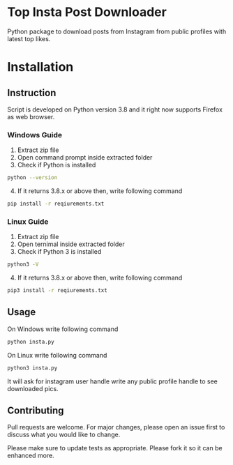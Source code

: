 # Top Insta Post Downloader

 Python package to download posts from Instagram from public profiles with latest top likes.

# Installation
## Instruction
Script is developed on Python version 3.8 and it right now supports Firefox as web browser.
### Windows Guide
1. Extract zip file
2. Open command prompt inside extracted folder
3. Check if Python is installed
```bash
python --version
```
4. If it returns 3.8.x or above then, write following command 

```bash
pip install -r reqiurements.txt
```
### Linux Guide
1. Extract zip file
2. Open ternimal inside extracted folder
3. Check if Python 3 is installed
```bash
python3 -V
```
4. If it returns 3.8.x or above then, write following command 

```bash
pip3 install -r reqiurements.txt
```

## Usage
On Windows write following command
```python
python insta.py
```
On Linux write following command
```python
python3 insta.py
```
It will ask for instagram user handle write any public profile handle to see downloaded pics.

## Contributing
Pull requests are welcome. For major changes, please open an issue first to discuss what you would like to change.

Please make sure to update tests as appropriate.
Please fork it so it can be enhanced more.
